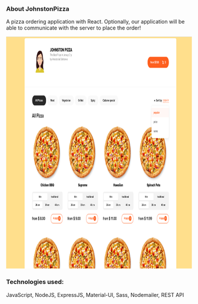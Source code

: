 ### About JohnstonPizza
A pizza ordering application with React. Optionally, our application will be able to communicate with the server to place the order!

<p align="center">
  <img width="1000" height="630" src="https://github.com/anastasiiasok/JohnstonPizza/blob/main/my-app/public/pizza.png">
</p>
  
### Technologies used: 
JavaScript,  NodeJS, ExpressJS,  Material-UI, Sass, Nodemailer, REST API

